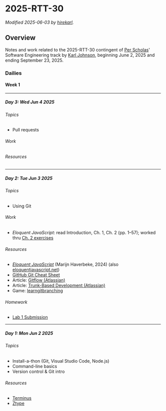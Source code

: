 # 2025-RTT-30

*Modified <date datetime="2025-06-03">2025-06-03</date> by [hirekarl](199382398+hirekarl@users.noreply.github.com).*

## Overview
Notes and work related to the 2025-RTT-30 contingent of [Per Scholas](https://perscholas.org/)' Software Engineering track by [Karl Johnson](199382398+hirekarl@users.noreply.github.com), beginning <date datetime="2025-06-02">June 2, 2025</date> and ending <date datetime="2025-09-23">September 23, 2025</date>.

### Dailies
#### Week 1

---

##### Day 3: <date datetime="2025-06-04">Wed Jun 4 2025</date>
###### Topics
- Pull requests

###### Work


###### Resources


---

##### Day 2: <date datetime="2025-06-04">Tue Jun 3 2025</date>
###### Topics
- Using Git

###### Work
- *Eloquent JavaScript*: read Introduction, Ch. 1, Ch. 2 (pp. 1&ndash;57); worked thru [Ch. 2 exercises](./eloquent_javascript/ch_02/exercises)

###### Resources
- *[Eloquent JavaScript](./resources/Eloquent_JavaScript_small.pdf)* (Marijn Haverbeke, 2024) (also [eloquentjavascript.net](https://eloquentjavascript.net/))
- [GitHub Git Cheat Sheet](./resources/git-cheat-sheet-education.pdf)
- Article: [Gitflow (Atlassian)](https://www.atlassian.com/git/tutorials/comparing-workflows/gitflow-workflow)
- Article: [Trunk-Based Development (Atlassian)](https://www.atlassian.com/continuous-delivery/continuous-integration/trunk-based-development)
- Game: [learngitbranching](https://learngitbranching.js.org/)

###### Homework
- [Lab 1 Submission](https://github.com/hirekarl/2025-rtt-30_lab01_kj)

---

##### Day 1: <date datetime="2025-06-02">Mon Jun 2 2025</date>
###### Topics
- Install-a-thon (Git, Visual Studio Code, Node.js)
- Command-line basics
- Version control & Git intro

###### Resources
- [Terminus](https://web.mit.edu/mprat/Public/web/Terminus/Web/main.html)
- [Ztype](https://zty.pe/)